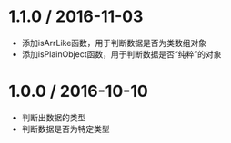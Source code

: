 # 1.1.0 / 2016-11-03

- 添加isArrLike函数，用于判断数据是否为类数组对象
- 添加isPlainObject函数，用于判断数据是否“纯粹”的对象

# 1.0.0 / 2016-10-10

- 判断出数据的类型
- 判断数据是否为特定类型
